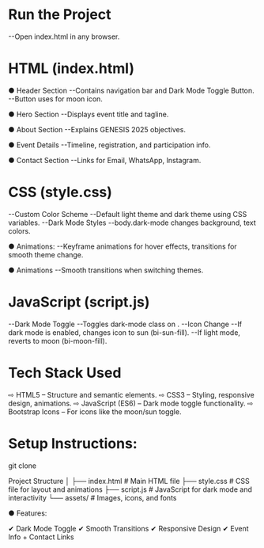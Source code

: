 # Run the Project
--Open index.html in any browser.

# HTML (index.html)
● Header Section
--Contains navigation bar and Dark Mode Toggle Button.
--Button uses <i class="bi bi-moon-fill"></i> for moon icon.

● Hero Section
--Displays event title and tagline.

● About Section
--Explains GENESIS 2025 objectives.

● Event Details
--Timeline, registration, and participation info.

● Contact Section
--Links for Email, WhatsApp, Instagram.

# CSS (style.css)
--Custom Color Scheme
--Default light theme and dark theme using CSS variables.
--Dark Mode Styles
--body.dark-mode changes background, text colors.

● Animations:
--Keyframe animations for hover effects, transitions for smooth theme change.

● Animations
--Smooth transitions when switching themes.

# JavaScript (script.js)
--Dark Mode Toggle
--Toggles dark-mode class on <body>.
--Icon Change
--If dark mode is enabled, changes icon to sun (bi-sun-fill).
--If light mode, reverts to moon (bi-moon-fill).

# Tech Stack Used
⇨ HTML5 – Structure and semantic elements.
⇨ CSS3 – Styling, responsive design, animations.
⇨ JavaScript (ES6) – Dark mode toggle functionality.
⇨ Bootstrap Icons – For icons like the moon/sun toggle.

# Setup Instructions:
git clone <repository-link>

Project Structure
│
├── index.html      # Main HTML file
├── style.css       # CSS file for layout and animations
├── script.js       # JavaScript for dark mode and interactivity
└── assets/         # Images, icons, and fonts

● Features:

✔ Dark Mode Toggle
✔ Smooth Transitions
✔ Responsive Design
✔ Event Info + Contact Links